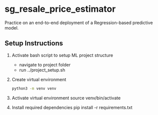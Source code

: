 # sg_resale_price_estimator
Practice on an end-to-end deployment of a Regression-based predictive model.

## Setup Instructions
1. Activate bash script to setup ML project structure
   - navigate to project folder
   - run ../project_setup.sh

2. Create virtual environment 
   ```bash
   python3 -m venv venv

2. Activate virtual environment
   source venv/bin/activate

3. Install required dependencies
   pip install -r requirements.txt
